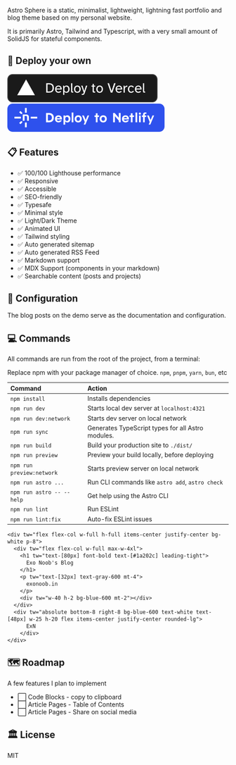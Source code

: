 Astro Sphere is a static, minimalist, lightweight, lightning fast portfolio and blog theme based on my personal website.

It is primarily Astro, Tailwind and Typescript, with a very small amount of SolidJS for stateful components.

## 🚀 Deploy your own

[![Deploy with Vercel](_deploy_vercel.svg)](https://vercel.com/new/clone?repository-url=https://github.com/theriturajps/riturajps.in)  [![Deploy with Netlify](_deploy_netlify.svg)](https://app.netlify.com/start/deploy?repository=https://github.com/theriturajps/riturajps.in)

## 📋 Features

- ✅ 100/100 Lighthouse performance
- ✅ Responsive
- ✅ Accessible
- ✅ SEO-friendly
- ✅ Typesafe
- ✅ Minimal style
- ✅ Light/Dark Theme
- ✅ Animated UI
- ✅ Tailwind styling
- ✅ Auto generated sitemap
- ✅ Auto generated RSS Feed
- ✅ Markdown support
- ✅ MDX Support (components in your markdown)
- ✅ Searchable content (posts and projects)

## 📄 Configuration

The blog posts on the demo serve as the documentation and configuration.

## 💻 Commands

All commands are run from the root of the project, from a terminal:

Replace npm with your package manager of choice. `npm`, `pnpm`, `yarn`, `bun`, etc

| Command                   | Action                                           |
| :------------------------ | :----------------------------------------------- |
| `npm install`             | Installs dependencies                            |
| `npm run dev`             | Starts local dev server at `localhost:4321`      |
| `npm run dev:network`     | Starts dev server on local network               |
| `npm run sync`            | Generates TypeScript types for all Astro modules.|
| `npm run build`           | Build your production site to `./dist/`          |
| `npm run preview`         | Preview your build locally, before deploying     |
| `npm run preview:network` | Starts preview server on local network           |
| `npm run astro ...`       | Run CLI commands like `astro add`, `astro check` |
| `npm run astro -- --help` | Get help using the Astro CLI                     |
| `npm run lint`            | Run ESLint                                       |
| `npm run lint:fix`        | Auto-fix ESLint issues                           |

```
<div tw="flex flex-col w-full h-full items-center justify-center bg-white p-8">
  <div tw="flex flex-col w-full max-w-4xl">
    <h1 tw="text-[80px] font-bold text-[#1a202c] leading-tight">
      Exo Noob's Blog
    </h1>
    <p tw="text-[32px] text-gray-600 mt-4">
      exonoob.in
    </p>
    <div tw="w-40 h-2 bg-blue-600 mt-2"></div>
  </div>
  <div tw="absolute bottom-8 right-8 bg-blue-600 text-white text-[48px] w-25 h-20 flex items-center justify-center rounded-lg">
      ExN
    </div>
</div>
```

## 🗺️ Roadmap

A few features I plan to implement
- ⬜ Code Blocks - copy to clipboard
- ⬜ Article Pages - Table of Contents
- ⬜ Article Pages - Share on social media

## 🏛️ License

MIT